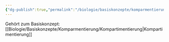```yaml
---
{"dg-publish":true,"permalink":"/biologie/basiskonzepte/komparmentierung/stoffanreicherung/"}
---
```


Gehört zum Basiskonzept: [[Biologie/Basiskonzepte/Komparmentierung/Kompartimentierung\|Kompartimentierung]]